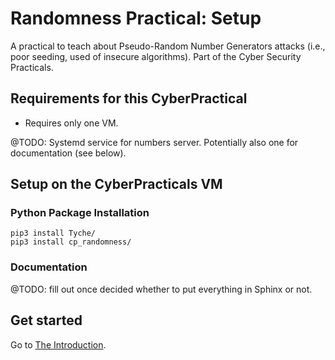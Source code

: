 # Randomness Practical: Setup

A practical to teach about Pseudo-Random Number Generators attacks (i.e., poor seeding, used of insecure algorithms). Part of the Cyber Security Practicals.

## Requirements for this CyberPractical

* Requires only one VM.

@TODO: Systemd service for numbers server. Potentially also one for documentation (see below).

## Setup on the CyberPracticals VM

### Python Package Installation

```
pip3 install Tyche/
pip3 install cp_randomness/
```

### Documentation

@TODO: fill out once decided whether to put everything in Sphinx or not.

## Get started
Go to [The Introduction](http://localhost:3000).
